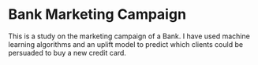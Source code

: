 # Bank Marketing Campaign

This is a study on the marketing campaign of a Bank. 
I have used machine learning algorithms and an uplift model to predict which clients could be persuaded to buy a new credit card.
